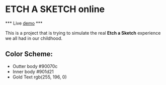 # ETCH A SKETCH online 
*** Live [demo](https://etchasketch-jovan.netlify.app) ***

This is a project that is trying to simulate the real **Etch a Sketch** experience we all had in our childhood.

## Color Scheme:<br>
<ul>
<li>Outter body #90070c</li>
<li>Inner body #901d21</li>
<li>Gold Text rgb(255, 196, 0)</li>
</ul>